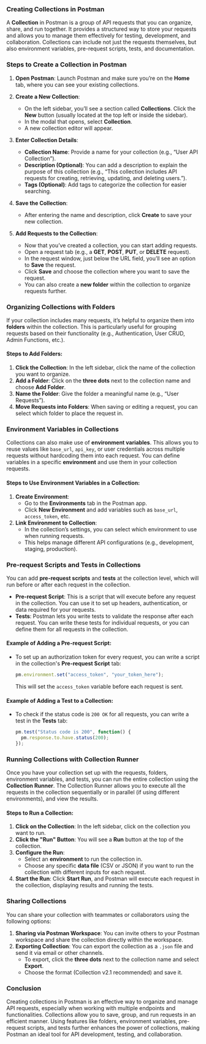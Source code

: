 ### **Creating Collections in Postman**

A **Collection** in Postman is a group of API requests that you can organize, share, and run together. It provides a structured way to store your requests and allows you to manage them effectively for testing, development, and collaboration. Collections can include not just the requests themselves, but also environment variables, pre-request scripts, tests, and documentation.

### **Steps to Create a Collection in Postman**

1. **Open Postman**:
   Launch Postman and make sure you’re on the **Home** tab, where you can see your existing collections.

2. **Create a New Collection**:
   - On the left sidebar, you’ll see a section called **Collections**. Click the **New** button (usually located at the top left or inside the sidebar).
   - In the modal that opens, select **Collection**.
   - A new collection editor will appear.

3. **Enter Collection Details**:
   - **Collection Name**: Provide a name for your collection (e.g., “User API Collection”).
   - **Description (Optional)**: You can add a description to explain the purpose of this collection (e.g., “This collection includes API requests for creating, retrieving, updating, and deleting users.”).
   - **Tags (Optional)**: Add tags to categorize the collection for easier searching.

4. **Save the Collection**:
   - After entering the name and description, click **Create** to save your new collection.

5. **Add Requests to the Collection**:
   - Now that you’ve created a collection, you can start adding requests.
   - Open a request tab (e.g., a **GET**, **POST**, **PUT**, or **DELETE** request).
   - In the request window, just below the URL field, you’ll see an option to **Save** the request.
   - Click **Save** and choose the collection where you want to save the request.
   - You can also create a **new folder** within the collection to organize requests further.

### **Organizing Collections with Folders**

If your collection includes many requests, it’s helpful to organize them into **folders** within the collection. This is particularly useful for grouping requests based on their functionality (e.g., Authentication, User CRUD, Admin Functions, etc.).

#### Steps to Add Folders:
1. **Click the Collection**: In the left sidebar, click the name of the collection you want to organize.
2. **Add a Folder**: Click on the **three dots** next to the collection name and choose **Add Folder**.
3. **Name the Folder**: Give the folder a meaningful name (e.g., “User Requests”).
4. **Move Requests into Folders**: When saving or editing a request, you can select which folder to place the request in.

### **Environment Variables in Collections**

Collections can also make use of **environment variables**. This allows you to reuse values like `base_url`, `api_key`, or user credentials across multiple requests without hardcoding them into each request. You can define variables in a specific **environment** and use them in your collection requests.

#### Steps to Use Environment Variables in a Collection:
1. **Create Environment**:
   - Go to the **Environments** tab in the Postman app.
   - Click **New Environment** and add variables such as `base_url`, `access_token`, etc.
2. **Link Environment to Collection**:
   - In the collection’s settings, you can select which environment to use when running requests.
   - This helps manage different API configurations (e.g., development, staging, production).

### **Pre-request Scripts and Tests in Collections**

You can add **pre-request scripts** and **tests** at the collection level, which will run before or after each request in the collection.

- **Pre-request Script**: This is a script that will execute before any request in the collection. You can use it to set up headers, authentication, or data required for your requests.
- **Tests**: Postman lets you write tests to validate the response after each request. You can write these tests for individual requests, or you can define them for all requests in the collection.

#### Example of Adding a Pre-request Script:
- To set up an authorization token for every request, you can write a script in the collection's **Pre-request Script** tab:
  ```javascript
  pm.environment.set("access_token", "your_token_here");
  ```
  This will set the `access_token` variable before each request is sent.

#### Example of Adding a Test to a Collection:
- To check if the status code is `200 OK` for all requests, you can write a test in the **Tests** tab:
  ```javascript
  pm.test("Status code is 200", function() {
    pm.response.to.have.status(200);
  });
  ```

### **Running Collections with Collection Runner**

Once you have your collection set up with the requests, folders, environment variables, and tests, you can run the entire collection using the **Collection Runner**. The Collection Runner allows you to execute all the requests in the collection sequentially or in parallel (if using different environments), and view the results.

#### Steps to Run a Collection:
1. **Click on the Collection**: In the left sidebar, click on the collection you want to run.
2. **Click the "Run" Button**: You will see a **Run** button at the top of the collection.
3. **Configure the Run**:
   - Select an **environment** to run the collection in.
   - Choose any specific **data file** (CSV or JSON) if you want to run the collection with different inputs for each request.
4. **Start the Run**: Click **Start Run**, and Postman will execute each request in the collection, displaying results and running the tests.

### **Sharing Collections**

You can share your collection with teammates or collaborators using the following options:
1. **Sharing via Postman Workspace**: You can invite others to your Postman workspace and share the collection directly within the workspace.
2. **Exporting Collection**: You can export the collection as a `.json` file and send it via email or other channels.
   - To export, click the **three dots** next to the collection name and select **Export**.
   - Choose the format (Collection v2.1 recommended) and save it.

### **Conclusion**

Creating collections in Postman is an effective way to organize and manage API requests, especially when working with multiple endpoints and functionalities. Collections allow you to save, group, and run requests in an efficient manner. Using features like folders, environment variables, pre-request scripts, and tests further enhances the power of collections, making Postman an ideal tool for API development, testing, and collaboration.
